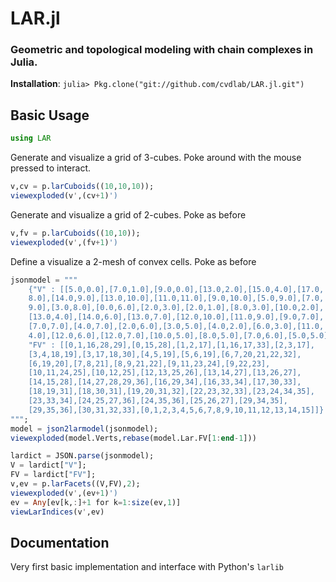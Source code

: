 # LAR.jl
### Geometric and topological modeling with chain complexes in Julia.


**Installation**: `julia> Pkg.clone("git://github.com/cvdlab/LAR.jl.git")`


## Basic Usage

```julia
using LAR
```

Generate and visualize a grid of 3-cubes. Poke around with the mouse pressed 
to interact.
```julia
v,cv = p.larCuboids((10,10,10));
viewexploded(v',(cv+1)')
```

Generate and visualize a grid of 2-cubes. Poke as before
```julia
v,fv = p.larCuboids((10,10));
viewexploded(v',(fv+1)')
```

Define a visualize a 2-mesh of convex cells. Poke as before
```julia
jsonmodel = """
	{"V" : [[5.0,0.0],[7.0,1.0],[9.0,0.0],[13.0,2.0],[15.0,4.0],[17.0,
	8.0],[14.0,9.0],[13.0,10.0],[11.0,11.0],[9.0,10.0],[5.0,9.0],[7.0,
	9.0],[3.0,8.0],[0.0,6.0],[2.0,3.0],[2.0,1.0],[8.0,3.0],[10.0,2.0],
	[13.0,4.0],[14.0,6.0],[13.0,7.0],[12.0,10.0],[11.0,9.0],[9.0,7.0],
	[7.0,7.0],[4.0,7.0],[2.0,6.0],[3.0,5.0],[4.0,2.0],[6.0,3.0],[11.0,
	4.0],[12.0,6.0],[12.0,7.0],[10.0,5.0],[8.0,5.0],[7.0,6.0],[5.0,5.0]],
	"FV" : [[0,1,16,28,29],[0,15,28],[1,2,17],[1,16,17,33],[2,3,17],
	[3,4,18,19],[3,17,18,30],[4,5,19],[5,6,19],[6,7,20,21,22,32],
	[6,19,20],[7,8,21],[8,9,21,22],[9,11,23,24],[9,22,23],
	[10,11,24,25],[10,12,25],[12,13,25,26],[13,14,27],[13,26,27],
	[14,15,28],[14,27,28,29,36],[16,29,34],[16,33,34],[17,30,33],
	[18,19,31],[18,30,31],[19,20,31,32],[22,23,32,33],[23,24,34,35],
	[23,33,34],[24,25,27,36],[24,35,36],[25,26,27],[29,34,35],
	[29,35,36],[30,31,32,33],[0,1,2,3,4,5,6,7,8,9,10,11,12,13,14,15]]}
""";
model = json2larmodel(jsonmodel);
viewexploded(model.Verts,rebase(model.Lar.FV[1:end-1]))
```

```julia
lardict = JSON.parse(jsonmodel);
V = lardict["V"];
FV = lardict["FV"];
v,ev = p.larFacets((V,FV),2);
viewexploded(v',(ev+1)')
ev = Any[ev[k,:]+1 for k=1:size(ev,1)]
viewLarIndices(v',ev)
```


## Documentation

Very first basic implementation and interface with Python's `larlib`